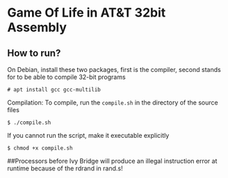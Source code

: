 # Game Of Life in AT&T 32bit Assembly
## How to run?
On Debian, install these two packages, first is the compiler, second stands for to be able to compile 32-bit programs
```
# apt install gcc gcc-multilib
```
Compilation: To compile, run the `compile.sh` in the directory of the source files
```
$ ./compile.sh
```
If you cannot run the script, make it executable explicitly
```
$ chmod +x compile.sh
```
##Processors before Ivy Bridge will produce an illegal instruction error at runtime because of the rdrand in rand.s!
